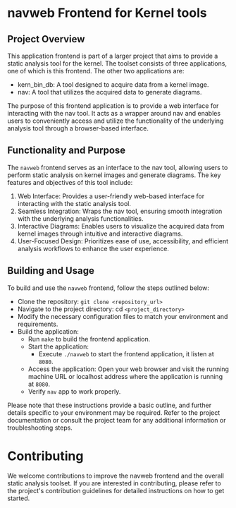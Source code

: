 # navweb Frontend for Kernel tools

## Project Overview

This application frontend is part of a larger project that aims to provide 
a static analysis tool for the kernel. The toolset consists of three 
applications, one of which is this frontend. 
The other two applications are:

* kern_bin_db: A tool designed to acquire data from a kernel image.
* nav: A tool that utilizes the acquired data to generate diagrams.

The purpose of this frontend application is to provide a web interface for 
interacting with the nav tool. It acts as a wrapper around nav and enables 
users to conveniently access and utilize the functionality of the 
underlying analysis tool through a browser-based interface.

## Functionality and Purpose

The `navweb` frontend serves as an interface to the nav tool, allowing users 
to perform static analysis on kernel images and generate diagrams. 
The key features and objectives of this tool include:

1. Web Interface: Provides a user-friendly web-based interface for 
   interacting with the static analysis tool.
2. Seamless Integration: Wraps the nav tool, ensuring smooth integration 
   with the underlying analysis functionalities.
3. Interactive Diagrams: Enables users to visualize the acquired data from 
   kernel images through intuitive and interactive diagrams.
4. User-Focused Design: Prioritizes ease of use, accessibility, and efficient 
   analysis workflows to enhance the user experience.

## Building and Usage

To build and use the `navweb` frontend, follow the steps outlined below:

* Clone the repository: `git clone <repository_url>`
* Navigate to the project directory: cd `<project_directory>`
* Modify the necessary configuration files to match your environment and 
  requirements.
* Build the application:
    * Run `make` to build the frontend application.
    * Start the application:
        * Execute `./navweb` to start the frontend application, it listen 
          at `8080`.
    * Access the application: Open your web browser and visit the running 
      machine URL or localhost address where the application is running at 
      `8080`.
    * Verify `nav` app to work properly.

Please note that these instructions provide a basic outline, and further 
details specific to your environment may be required. Refer to the project 
documentation or consult the project team for any additional information or 
troubleshooting steps.

# Contributing

We welcome contributions to improve the navweb frontend and the overall static 
analysis toolset. If you are interested in contributing, please refer to the 
project's contribution guidelines for detailed instructions on how to get 
started.
